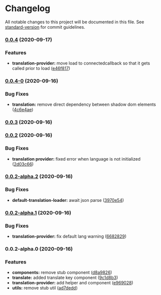 # Changelog

All notable changes to this project will be documented in this file. See [standard-version](https://github.com/conventional-changelog/standard-version) for commit guidelines.

### [0.0.4](https://github.com/kryptand/transmono/compare/v0.0.4-0...v0.0.4) (2020-09-17)


### Features

* **translation-provider:** move load to connectedcallback so that it gets called prior to load ([e46f817](https://github.com/kryptand/transmono/commit/e46f8179b17fa796358bbb3226b2990f72648855))

### [0.0.4-0](https://github.com/kryptand/transmono/compare/v0.0.3...v0.0.4-0) (2020-09-16)


### Bug Fixes

* **translation:** remove direct dependency between shadow dom elements ([4c6e4ae](https://github.com/kryptand/transmono/commit/4c6e4ae9b8169cb319ffb80ef34c0fedd7e204ad))

### [0.0.3](https://github.com/kryptand/transmono/compare/v0.0.2...v0.0.3) (2020-09-16)

### [0.0.2](https://github.com/kryptand/transmono/compare/v0.0.2-alpha.2...v0.0.2) (2020-09-16)


### Bug Fixes

* **translation provider:** fixed error when language is not initialized ([2d03c66](https://github.com/kryptand/transmono/commit/2d03c66d8a91e8d80af0465fecc96d9d1ec33e3a))

### [0.0.2-alpha.2](https://github.com/kryptand/transmono/compare/v0.0.2-alpha.1...v0.0.2-alpha.2) (2020-09-16)


### Bug Fixes

* **default-translation-loader:** await json parse ([3970e54](https://github.com/kryptand/transmono/commit/3970e544571733c1e676e4cfad44b0a2cd0221b0))

### [0.0.2-alpha.1](https://github.com/kryptand/transmono/compare/v0.0.2-alpha.0...v0.0.2-alpha.1) (2020-09-16)


### Bug Fixes

* **translation-provider:** fix default lang warning ([6682829](https://github.com/kryptand/transmono/commit/6682829ce51fc7926df3b208c801b2b852303023))

### 0.0.2-alpha.0 (2020-09-16)


### Features

* **components:** remove stub component ([d8a9826](https://github.com/kryptand/transmono/commit/d8a982637b1dea843a3a930dfb1076ad965bc527))
* **translate:** added translate key component ([9c1d8b3](https://github.com/kryptand/transmono/commit/9c1d8b3cb2398a0ac0846002b0aec052badf0a03))
* **translation-provider:** add helper and component ([e969028](https://github.com/kryptand/transmono/commit/e9690289330921cb55b2bdcd77eb8aed38ae3cd2))
* **utils:** remove stub util ([ad7dedd](https://github.com/kryptand/transmono/commit/ad7dedd2ea3e96afaeea294178f69827be9a635f))
